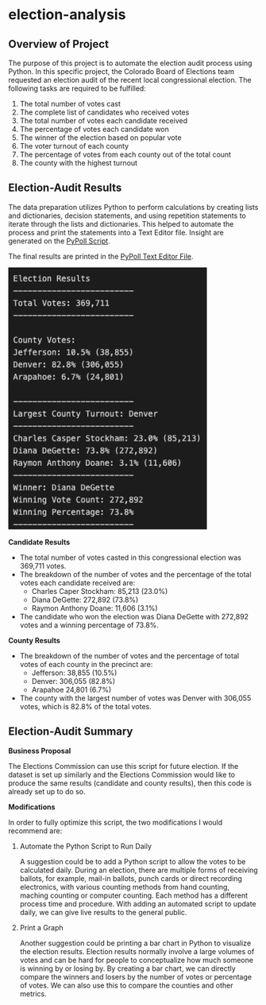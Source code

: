 # election-analysis

## Overview of Project
The purpose of this project is to automate the election audit process using Python. In this specific project, the Colorado Board of Elections team requested an election audit of the recent local congressional election. The following tasks are required to be fulfilled:

1. The total number of votes cast
2. The complete list of candidates who received votes
3. The total number of votes each candidate received
4. The percentage of votes each candidate won
5. The winner of the election based on popular vote
6. The voter turnout of each county
7. The percentage of votes from each county out of the total count
8. The county with the highest turnout 

## Election-Audit Results

The data preparation utilizes Python to perform calculations by creating lists and dictionaries, decision statements, and using repetition statements to iterate through the lists and dictionaries. This helped to automate the process and print the statements into a Text Editor file. Insight are generated on the <a href="PyPoll_Challenge.py">PyPoll Script</a>. 

The final results are printed in the <a href="Analysis/election_analysis.txt">PyPoll Text Editor File</a>. 

<img src="Resources/Election_Audit_Results.png" width="400">

**Candidate Results**
- The total number of votes casted in this congressional election was 369,711 votes.
- The breakdown of the number of votes and the percentage of the total votes each candidate received are:
    - Charles Caper Stockham: 85,213 (23.0%)
    - Diana DeGette: 272,892 (73.8%)
    - Raymon Anthony Doane: 11,606 (3.1%)
- The candidate who won the election was Diana DeGette with 272,892 votes and a winning percentage of 73.8%.

**County Results**
- The breakdown of the number of votes and the percentage of total votes of each county in the precinct are:
    - Jefferson: 38,855 (10.5%)
    - Denver: 306,055 (82.8%)
    - Arapahoe 24,801 (6.7%)
- The county with the largest number of votes was Denver with 306,055 votes, which is 82.8% of the total votes. 

## Election-Audit Summary

**Business Proposal**

The Elections Commission can use this script for future election. If the dataset is set up similarly and the Elections Commission would like to produce the same results (candidate and county results), then this code is already set up to do so. 

**Modifications**

In order to fully optimize this script, the two modifications I would recommend are: 

1. Automate the Python Script to Run Daily

    A suggestion could be to add a Python script to allow the votes to be calculated daily. During an election, there are multiple forms of receiving ballots, for example, mail-in ballots, punch cards or direct recording electronics, with various counting methods from hand counting, maching counting or computer counting. Each method has a different process time and procedure. With adding an automated script to update daily, we can give live results to the general public. 

2. Print a Graph

    Another suggestion could be printing a bar chart in Python to visualize the election results. Election results normally involve a large volumes of votes and can be hard for people to conceptualize how much someone is winning by or losing by. By creating a bar chart, we can directly compare the winners and losers by the number of votes or percentage of votes. We can also use this to compare the counties and other metrics. 